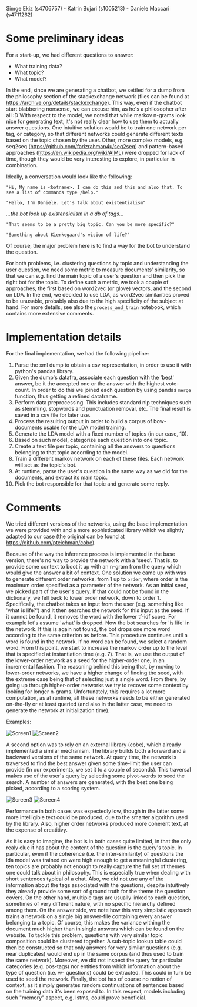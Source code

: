 Simge Ekiz (s4706757) - Katrin Bujari (s1005213) - Daniele Maccari (s4711262)

# Some preliminary ideas

For a start-up, we had different questions to answer:
* What training data?
* What topic?
* What model?

In the end, since we are generating a chatbot, we settled for a dump from the philosophy section of the stackexchange network (files can be found at https://archive.org/details/stackexchange). This way, even if the chatbot start blabbering nonsense, we can excuse him, as he's a philosopher after all :D
With respect to the model, we noted that while markov n-grams look nice for generating text, it's not really clear how to use them to actually answer questions. One intuitive solution would be to train one network per tag, or category, so that different networks could generate different texts based on the topic chosen by the user. Other, more complex models, e.g. seq2seq (https://github.com/farizrahman4u/seq2seq) and pattern-based approaches (https://en.wikipedia.org/wiki/AIML) were dropped for lack of time, though they would be very interesting to explore, in particular in combination.

Ideally, a conversation would look like the following:

`"Hi, My name is <botname>. I can do this and this and also that. To see a list of commands type /help."`

`"Hello, I'm Daniele. Let's talk about existentialism"`

_...the bot look up existensialism in a db of tags..._

`"That seems to be a pretty big topic. Can you be more specific?"`

`"Something about Kierkegaard's vision of life?"`

Of course, the major problem here is to find a way for the bot to understand the question.

For both problems, i.e. clustering questions by topic and understanding the user question, we need some metric to measure documents' similarity, so that we can e.g. find the main topic of a user's question and then pick the right bot for the topic. To define such a metric, we took a couple of approaches, the first based on word2vec (or glove) vectors, and the second on LDA. In the end, we decided to use LDA, as word2vec similarities proved to be unusable, probably also due to the high specificity of the subject at hand. For more details, see also the `process_and_train` notebook, which contains more extensive comments.

# Implementation details
For the final implementation, we had the following pipeline:

1. Parse the xml dump to obtain a csv representation, in order to use it with python's pandas library.
1. Given the dump's datafra, associate each question with the 'best' answer, be it the accepted one or the answer with the highest vote-count. In order to do this we joined each question by using pandas `merge` function, thus getting a refined dataframe.
1. Perform data preprocessing. This includes standard nlp techniques such as stemming, stopwords and punctuation removal, etc. The final result is saved in a csv file for later use.
1. Process the resulting output in order to build a corpus of bow-documents usable for the LDA model training.
1. Generate the LDA model with a fixed number of topics (in our case, 10).
1. Based on such model, categorize each question into one topic.
1. Create a text file per topic, containing all the answers to questions belonging to that topic according to the model.
1. Train a different markov network on each of these files. Each network will act as the topic's bot.
1. At runtime, parse the user's question in the same way as we did for the documents, and extract its main topic.
1. Pick the bot responsible for that topic and generate some reply.

# Comments
We tried different versions of the networks, using the base implementation we were provided with and a more sophisticated library which we slightly adapted to our case (the original can be found at https://github.com/pteichman/cobe).

Because of the way the inference process is implemented in the base version, there's no way to provide the network with a 'seed'. That is, to provide some context to boot it up with an n-gram from the query which would give the answer a bit of context. One solution we came up with was to generate different order networks, from 1 up to `order`, where order is the maximum order specified as a parameter of the network. As an initial seed, we picked part of the user's query. If that could not be found in the dictionary, we fell back to lower order network, down to order 1. Specifically, the chatbot takes an input from the user (e.g. something like 'what is life?') and it then searches the network for this input as the seed. If it cannot be found, it removes the word with the lower tf-idf score. For example let's assume 'what' is dropped. Now the bot searches for 'is life' in the network. If this is again not found, the bot drops one more word according to the same criterion as before. This procedure continues until a word is found in the network. If no word can be found, we select a random word. From this point, we start to increase the markov order up to the level that is specified at instantiation time (e.g. 7). That is, we use the output of the lower-order network as a seed for the higher-order one, in an incremental fashion. The reasoning behind this being that, by moving to lower-order networks, we have a higher change of finding the seed, with the extreme case being that of selecting just a single word. From there, by going up through higher-order networks we try to recover some context by looking for longer n-grams. Unfortunately, this requires a lot more computation, as at runtime, all these networks needs to be either generated on-the-fly or at least queried (and also in the latter case, we need to generate the network at initialization time).

Examples:

![Screen1](https://github.com/macco3k/CCMWLI-2017/blob/master/wg4/screenshots/1.png)
![Screen2](https://github.com/macco3k/CCMWLI-2017/blob/master/wg4/screenshots/2.png)

A second option was to rely on an external library (cobe), which already implemented a similar mechanism. The library builds both a forward and a backward versions of the same network. At query time, the network is traversed to find the best answer given some time-limit the user can provide (in our experiments, we set it to a couple of seconds). This traversal makes use of the user's query by selecting some pivot-words to seed the search. A number of answers are generated, with the best one being picked, according to a scoring system.

![Screen3](https://github.com/macco3k/CCMWLI-2017/blob/master/wg4/screenshots/3.png)
![Screen4](https://github.com/macco3k/CCMWLI-2017/blob/master/wg4/screenshots/5.png)

Performance in both cases was expectedly low, though in the latter some more intelligible text could be produced, due to the smarter algorithm used by the library. Also, higher order networks produced more coherent text, at the expense of creatitivy.

As it is easy to imagine, the bot is in both cases quite limited, in that the only realy clue it has about the content of the question is the query's topic. In particular, even if the coherence (i.e. the inter-similarity) of questions the lda model was trained on were high enough to get a meaningful clustering, ten topics are probably not enough to really capture the full set of themes one could talk about in philosophy. This is especially true when dealing with short sentences typical of a chat. Also, we did not use any of the information about the tags associated with the questions, despite intuitively they already provide some sort of ground truth for the theme the question covers. On the other hand, multiple tags are usually linked to each question, sometimes of very different nature, with no specific hierarchy defined among them. On the answer side, we note how this very simplistic approach trains a network on a single big answer-file containing every answer belonging to a topic. Of course, this makes the variance withing the document much higher than in single answers which can be found on the website. To tackle this problem, questions with very similar topic composition could be clustered together. A sub-topic lookup table could then be constructed so that only answers for very similar questions (e.g. near duplicates) would end up in the same corpus (and thus used to train the same network). Moreover, we did not inspect the query for particular categories (e.g. pos-tags) nor entities from which information about the type of question (i.e. w- questions) could be extracted. This could in turn be used to seed the network. Finally, the bot has of course no notion of context, as it simply generates random continuations of sentences based on the training data it's been exposed to. In this respect, models including such "memory" aspect, e.g. lstms, could prove beneficial.
